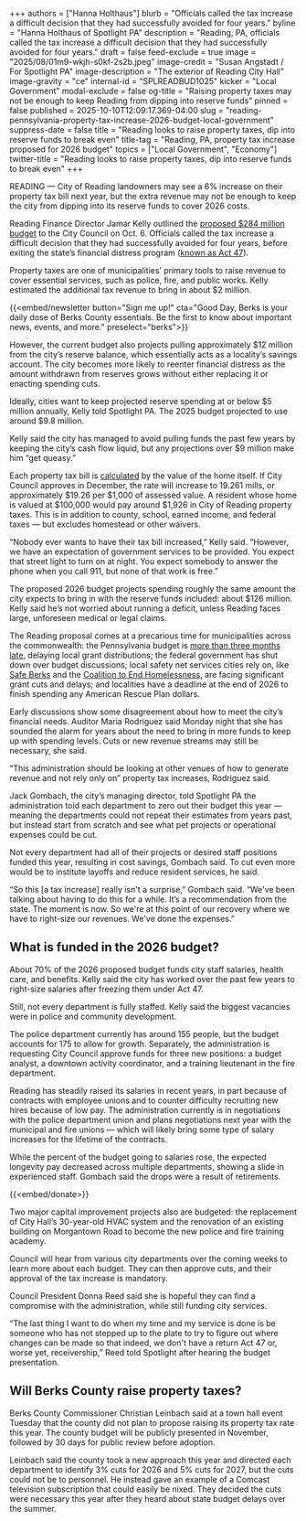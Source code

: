 +++
authors = ["Hanna Holthaus"]
blurb = "Officials called the tax increase a difficult decision that they had successfully avoided for four years."
byline = "Hanna Holthaus of Spotlight PA"
description = "Reading, PA, officials called the tax increase a difficult decision that they had successfully avoided for four years."
draft = false
feed-exclude = true
image = "2025/08/01m9-wkjh-s0kf-2s2b.jpeg"
image-credit = "Susan Angstadt / For Spotlight PA"
image-description = "The exterior of Reading City Hall"
image-gravity = "ce"
internal-id = "SPLREADBUD1025"
kicker = "Local Government"
modal-exclude = false
og-title = "Raising property taxes may not be enough to keep Reading from dipping into reserve funds"
pinned = false
published = 2025-10-10T12:09:17.369-04:00
slug = "reading-pennsylvania-property-tax-increase-2026-budget-local-government"
suppress-date = false
title = "Reading looks to raise property taxes, dip into reserve funds to break even"
title-tag = "Reading, PA, property tax increase proposed for 2026 budget"
topics = ["Local Government", "Economy"]
twitter-title = "Reading looks to raise property taxes, dip into reserve funds to break even"
+++

READING — City of Reading landowners may see a 6% increase on their property tax bill next year, but the extra revenue may not be enough to keep the city from dipping into its reserve funds to cover 2026 costs.

Reading Finance Director Jamar Kelly outlined the <a href="https://www.readingpa.gov/images/2026budget/2026_Draft_Budget_-_Print_Copy.pdf">proposed $284 million budget</a> to the City Council on Oct. 6. Officials called the tax increase a difficult decision that they had successfully avoided for four years, before exiting the state’s financial distress program (<a href="https://dced.pa.gov/download/reading-city-act-47-departmental-order-of-termination/?wpdmdl=115744">known as Act 47</a>).

Property taxes are one of municipalities’ primary tools to raise revenue to cover essential services, such as police, fire, and public works. Kelly estimated the additional tax revenue to bring in about $2 million.

{{<embed/newsletter button="Sign me up!" cta="Good Day, Berks is your daily dose of Berks County essentials. Be the first to know about important news, events, and more." preselect="berks">}}

However, the current budget also projects pulling approximately $12 million from the city’s reserve balance, which essentially acts as a locality’s savings account. The city becomes more likely to reenter financial distress as the amount withdrawn from reserves grows without either replacing it or enacting spending cuts.

Ideally, cities want to keep projected reserve spending at or below $5 million annually, Kelly told Spotlight PA. The 2025 budget projected to use around $9.8 million.

Kelly said the city has managed to avoid pulling funds the past few years by keeping the city’s cash flow liquid, but any projections over $9 million make him “get queasy.”

Each property tax bill is <a href="https://www.investopedia.com/terms/m/millrate.asp">calculated</a> by the value of the home itself. If City Council approves in December, the rate will increase to 19.261 mills, or approximately $19.26 per $1,000 of assessed value. A resident whose home is valued at $100,000 would pay around $1,926 in City of Reading property taxes. This is in addition to county, school, earned income, and federal taxes — but excludes homestead or other waivers.

“Nobody ever wants to have their tax bill increased,” Kelly said. “However, we have an expectation of government services to be provided. You expect that street light to turn on at night. You expect somebody to answer the phone when you call 911, but none of that work is free.”

The proposed 2026 budget projects spending roughly the same amount the city expects to bring in with the reserve funds included: about $126 million. Kelly said he’s not worried about running a deficit, unless Reading faces large, unforeseen medical or legal claims.

The Reading proposal comes at a precarious time for municipalities across the commonwealth: the Pennsylvania budget is <a href="https://www.spotlightpa.org/news/2025/10/budget-pennsylvania-impasse-house-senate-conflict-capitol/">more than three months late</a>, delaying local grant distributions; the federal government has shut down over budget discussions; local safety net services cities rely on, like <a href="https://www.wfmz.com/news/area/berks/safe-berks-faces-layoffs-as-pa-budget-delays-funding/article_66f8396e-0480-4c71-ba0e-1e4dc14edae9.html">Safe Berks</a> and the <a href="https://www.spotlightpa.org/berks/2025/10/berks-county-homeless-programs-federal-funding-cuts-housing/">Coalition to End Homelessness</a>, are facing significant grant cuts and delays; and localities have a deadline at the end of 2026 to finish spending any American Rescue Plan dollars.

Early discussions show some disagreement about how to meet the city’s financial needs. Auditor Maria Rodriguez said Monday night that she has sounded the alarm for years about the need to bring in more funds to keep up with spending levels. Cuts or new revenue streams may still be necessary, she said.

“This administration should be looking at other venues of how to generate revenue and not rely only on” property tax increases, Rodriguez said.

Jack Gombach, the city’s managing director, told Spotlight PA the administration told each department to zero out their budget this year — meaning the departments could not repeat their estimates from years past, but instead start from scratch and see what pet projects or operational expenses could be cut.

Not every department had all of their projects or desired staff positions funded this year, resulting in cost savings, Gombach said. To cut even more would be to institute layoffs and reduce resident services, he said.

“So this \[a tax increase\] really isn&#39;t a surprise,” Gombach said. “We&#39;ve been talking about having to do this for a while. It’s a recommendation from the state. The moment is now. So we&#39;re at this point of our recovery where we have to right-size our revenues. We&#39;ve done the expenses.”

## What is funded in the 2026 budget?

About 70% of the 2026 proposed budget funds city staff salaries, health care, and benefits. Kelly said the city has worked over the past few years to right-size salaries after freezing them under Act 47.

Still, not every department is fully staffed. Kelly said the biggest vacancies were in police and community development.

The police department currently has around 155 people, but the budget accounts for 175 to allow for growth. Separately, the administration is requesting City Council approve funds for three new positions: a budget analyst, a downtown activity coordinator, and a training lieutenant in the fire department.

Reading has steadily raised its salaries in recent years, in part because of contracts with employee unions and to counter difficulty recruiting new hires because of low pay. The administration currently is in negotiations with the police department union and plans negotiations next year with the municipal and fire unions — which will likely bring some type of salary increases for the lifetime of the contracts.

While the percent of the budget going to salaries rose, the expected longevity pay decreased across multiple departments, showing a slide in experienced staff. Gombach said the drops were a result of retirements.

{{<embed/donate>}}

Two major capital improvement projects also are budgeted: the replacement of City Hall’s 30-year-old HVAC system and the renovation of an existing building on Morgantown Road to become the new police and fire training academy.

Council will hear from various city departments over the coming weeks to learn more about each budget. They can then approve cuts, and their approval of the tax increase is mandatory.

Council President Donna Reed said she is hopeful they can find a compromise with the administration, while still funding city services.

“The last thing I want to do when my time and my service is done is be someone who has not stepped up to the plate to try to figure out where changes can be made so that indeed, we don&#39;t have a return Act 47 or, worse yet, receivership,” Reed told Spotlight after hearing the budget presentation.

## Will Berks County raise property taxes?

Berks County Commissioner Christian Leinbach said at a town hall event Tuesday that the county did not plan to propose raising its property tax rate this year. The county budget will be publicly presented in November, followed by 30 days for public review before adoption.

Leinbach said the county took a new approach this year and directed each department to identify 3% cuts for 2026 and 5% cuts for 2027, but the cuts could not be to personnel. He instead gave an example of a Comcast television subscription that could easily be nixed. They decided the cuts were necessary this year after they heard about state budget delays over the summer.

